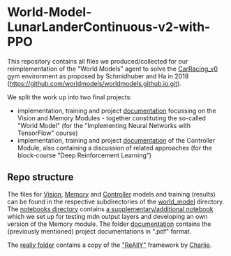 # World-Model-LunarLanderContinuous-v2-with-PPO

This repository contains all files we produced/collected for our reimplementation of the "World Models" agent to solve the [CarRacing_v0](https://gym.openai.com/envs/CarRacing-v0/) gym environment as proposed by Schmidhuber and Ha in 2018 (https://github.com/worldmodels/worldmodels.github.io.git).

We split the work up into two final projects:
* implementation, training and project [documentation](https://github.com/Tensor-to-the-flow/World-Model-CarRacing-with-PPO/blob/main/documentation/documentation_wm_1_vae_and%20memory_IANNwtf.pdf) focussing on the Vision and Memory Modules - together constituting the so-called "World Model" (for the "Implementing Neural Networks with TensorFlow" course)
* implementation, training and project [documentation](https://github.com/Tensor-to-the-flow/World-Model-CarRacing-with-PPO/blob/main/documentation/documentation_wm_2_controller_and_outlook_DRL.pdf) of the Controller Module, also containing a discussion of related approaches (for the block-course "Deep Reinforcement Learning")

## Repo structure
The files for [Vision](https://github.com/Tensor-to-the-flow/World-Model-CarRacing-with-PPO/tree/main/world_model/vision), [Memory](https://github.com/Tensor-to-the-flow/World-Model-CarRacing-with-PPO/tree/main/world_model/memory) and [Controller](https://github.com/Tensor-to-the-flow/World-Model-CarRacing-with-PPO/tree/main/world_model/controller) models and training (results) can be found in the respective subdirectories of the [world_model](https://github.com/Tensor-to-the-flow/World-Model-CarRacing-with-PPO/tree/main/world_model) directory.
The [notebooks directory](https://github.com/Tensor-to-the-flow/World-Model-CarRacing-with-PPO/tree/main/notebooks) contains [a supplementary/additional notebook](https://github.com/Tensor-to-the-flow/World-Model-CarRacing-with-PPO/blob/main/notebooks/memory_development_and_testing.ipynb) which we set up for testing mdn output layers and developing an own version of the Memory module.
The folder [documentation](https://github.com/Tensor-to-the-flow/World-Model-CarRacing-with-PPO/tree/main/documentation) contains the (previously mentioned) project documentations in ".pdf" format.

The [really folder](https://github.com/Tensor-to-the-flow/World-Model-CarRacing-with-PPO/tree/main/really) contains a copy of the ["ReAllY"](https://github.com/geronimocharlie/ReAllY.git) framework by [Charlie](https://github.com/geronimocharlie). 
